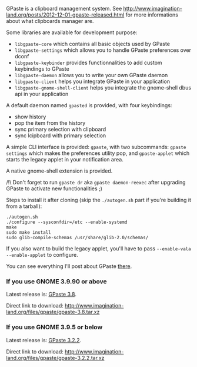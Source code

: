 GPaste is a clipboard management system.
See <http://www.imagination-land.org/posts/2012-12-01-gpaste-released.html> for more informations about what clipboards
manager are. 

Some libraries are available for development purpose:

* `libgpaste-core` which contains all basic objects used by GPaste
* `libgpaste-settings` which allows you to handle GPaste preferences over dconf
* `libgpaste-keybinder` provides functionnalities to add custom keybindings to GPaste
* `libgpaste-daemon` allows you to write your own GPaste daemon
* `libgpaste-client` helps you integrate GPaste in your application
* `libgpaste-gnome-shell-client` helps you integrate the gnome-shell dbus api in your application

A default daemon named `gpasted` is provided, with four keybindings:

* show history
* pop the item from the history
* sync primary selection with clipboard
* sync lcipboard with primary selection

A simple CLI interface is provided: `gpaste`, with two subcommands: `gpaste settings` which makes the preferences
utility pop, and `gpaste-applet` which starts the legacy applet in your notification area.

A native gnome-shell extension is provided.

/!\ Don't forget to run `gpaste dr` aka `gpaste daemon-reexec` after upgrading GPaste to activate new functionalities ;)

Steps to install it after cloning (skip the `./autogen.sh` part if you're building it from a tarball):

    ./autogen.sh
    ./configure --sysconfdir=/etc --enable-systemd
    make
    sudo make install
    sudo glib-compile-schemas /usr/share/glib-2.0/schemas/

If you also want to build the legacy applet, you'll have to pass `--enable-vala --enable-applet` to configure.

You can see everything I'll post about GPaste [there](http://www.imagination-land.org/tags/GPaste.html).

### If you use GNOME 3.9.90 or above

Latest release is: [GPaste 3.8](http://www.imagination-land.org/posts/2014-02-10-gpaste-3.8-released.html).

Direct link to download: <http://www.imagination-land.org/files/gpaste/gpaste-3.8.tar.xz>

### If you use GNOME 3.9.5 or below

Latest release is: [GPaste 3.2.2](http://www.imagination-land.org/posts/2013-10-22-gpaste-3.2.2-released.html).

Direct link to download: <http://www.imagination-land.org/files/gpaste/gpaste-3.2.2.tar.xz>

